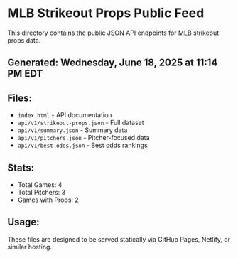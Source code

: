 # MLB Strikeout Props Public Feed

This directory contains the public JSON API endpoints for MLB strikeout props data.

## Generated: Wednesday, June 18, 2025 at 11:14 PM EDT

## Files:
- `index.html` - API documentation
- `api/v1/strikeout-props.json` - Full dataset
- `api/v1/summary.json` - Summary data
- `api/v1/pitchers.json` - Pitcher-focused data  
- `api/v1/best-odds.json` - Best odds rankings

## Stats:
- Total Games: 4
- Total Pitchers: 3
- Games with Props: 2

## Usage:
These files are designed to be served statically via GitHub Pages, Netlify, or similar hosting.
